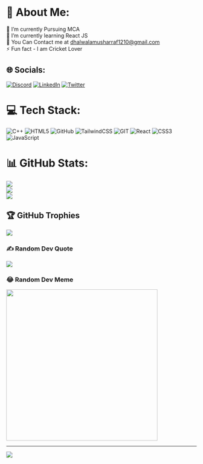 # 💫 About Me:
🔭 I’m currently Pursuing MCA<br>🌱 I’m currently learning React JS<br>💬 You Can Contact me at dhalwalamusharraf1210@gmail.com<br>⚡ Fun fact - I am Cricket Lover 


## 🌐 Socials:
[![Discord](https://img.shields.io/badge/Discord-%237289DA.svg?logo=discord&logoColor=white)](https://discord.gg/793868732799516703) [![LinkedIn](https://img.shields.io/badge/LinkedIn-%230077B5.svg?logo=linkedin&logoColor=white)](https://www.linkedin.com/in/musharraf-dhalwala-web-developer-msu-mca) [![Twitter](https://img.shields.io/badge/Twitter-%231DA1F2.svg?logo=Twitter&logoColor=white)](https://twitter.com/i_m_musharraf) 

# 💻 Tech Stack:
![C++](https://img.shields.io/badge/c++-%2300599C.svg?style=flat&logo=c%2B%2B&logoColor=white) ![HTML5](https://img.shields.io/badge/html5-%23E34F26.svg?style=flat&logo=html5&logoColor=white) ![GitHub](https://img.shields.io/badge/GitHub-%23121011.svg?style=flat&logo=github&logoColor=white) ![TailwindCSS](https://img.shields.io/badge/tailwindcss-%2338B2AC.svg?style=flat&logo=tailwind-css&logoColor=white) ![GIT](https://img.shields.io/badge/Git-fc6d26?style=flat&logo=git&logoColor=white) ![React](https://img.shields.io/badge/react-%2320232a.svg?style=flat&logo=react&logoColor=%2361DAFB) ![CSS3](https://img.shields.io/badge/css3-%231572B6.svg?style=flat&logo=css3&logoColor=white) ![JavaScript](https://img.shields.io/badge/javascript-%23323330.svg?style=flat&logo=javascript&logoColor=%23F7DF1E)
# 📊 GitHub Stats:
![](https://github-readme-stats.vercel.app/api?username=mush18&theme=dracula&hide_border=false&include_all_commits=true&count_private=false)<br/>
![](https://github-readme-streak-stats.herokuapp.com/?user=mush18&theme=dracula&hide_border=false)<br/>
![](https://github-readme-stats.vercel.app/api/top-langs/?username=mush18&theme=dracula&hide_border=false&include_all_commits=true&count_private=false&layout=compact)

## 🏆 GitHub Trophies
![](https://github-profile-trophy.vercel.app/?username=mush18&theme=radical&no-frame=false&no-bg=true&margin-w=4)

### ✍️ Random Dev Quote
![](https://quotes-github-readme.vercel.app/api?type=horizontal&theme=radical)

### 😂 Random Dev Meme
<img src='https://randommeme-five.vercel.app/' style="height: 400px;"/>

---
[![](https://visitcount.itsvg.in/api?id=mush18&icon=5&color=0)](https://visitcount.itsvg.in)

<!-- Proudly created with GPRM ( https://gprm.itsvg.in ) -->
